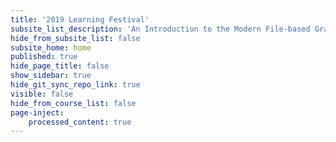 ```yaml
---
title: '2019 Learning Festival'
subsite_list_description: 'An Introduction to the Modern File-based Grav CMS'
hide_from_subsite_list: false
subsite_home: home
published: true
hide_page_title: false
show_sidebar: true
hide_git_sync_repo_link: true
visible: false
hide_from_course_list: false
page-inject:
    processed_content: true
---
```


